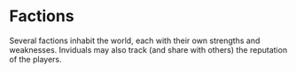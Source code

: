 # Factions

Several factions inhabit the world, each with their own strengths and weaknesses. Inviduals may also track (and share with others) the reputation of the players.